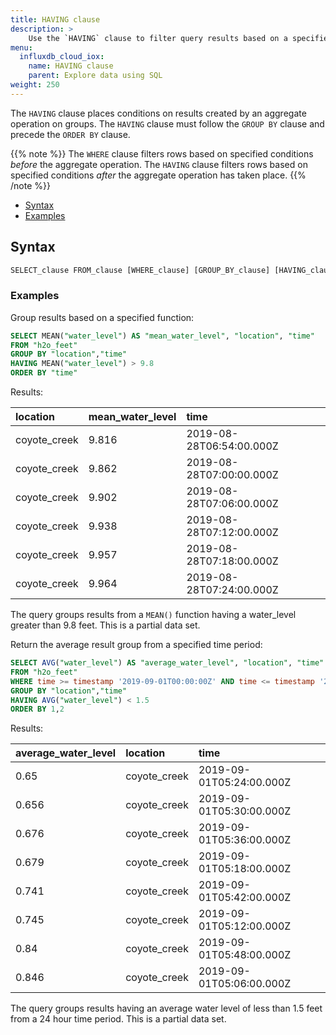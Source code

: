 ```yaml
---
title: HAVING clause
description: > 
    Use the `HAVING` clause to filter query results based on a specified condition.
menu:
  influxdb_cloud_iox:
    name: HAVING clause
    parent: Explore data using SQL
weight: 250
---
```


The `HAVING` clause places conditions on results created by an aggregate operation on groups.
The `HAVING` clause must follow the `GROUP BY` clause and precede the `ORDER BY` clause.

{{% note %}}
The `WHERE` clause filters rows based on specified conditions _before_ the aggregate operation.
The `HAVING` clause filters rows based on specified conditions _after_ the aggregate operation has taken place.
{{% /note %}}

- [Syntax](#syntax)
- [Examples](#examples)

## Syntax

```sql
SELECT_clause FROM_clause [WHERE_clause] [GROUP_BY_clause] [HAVING_clause] [ORDER_BY_clause] 
```

### Examples

Group results based on a specified function:

```sql
SELECT MEAN("water_level") AS "mean_water_level", "location", "time"
FROM "h2o_feet" 
GROUP BY "location","time"
HAVING MEAN("water_level") > 9.8
ORDER BY "time"
```
Results:

| location     | mean_water_level | time                     |
| :----------- | :--------------- | :----------------------- |
| coyote_creek | 9.816            | 2019-08-28T06:54:00.000Z |
| coyote_creek | 9.862            | 2019-08-28T07:00:00.000Z |
| coyote_creek | 9.902            | 2019-08-28T07:06:00.000Z |
| coyote_creek | 9.938            | 2019-08-28T07:12:00.000Z |
| coyote_creek | 9.957            | 2019-08-28T07:18:00.000Z |
| coyote_creek | 9.964            | 2019-08-28T07:24:00.000Z |

The query groups results from a `MEAN()` function having a water_level greater than 9.8 feet. This is a partial data set.

Return the average result group from a specified time period:

```sql
SELECT AVG("water_level") AS "average_water_level", "location", "time"
FROM "h2o_feet" 
WHERE time >= timestamp '2019-09-01T00:00:00Z' AND time <= timestamp '2019-09-02T00:00:00Z'
GROUP BY "location","time"
HAVING AVG("water_level") < 1.5
ORDER BY 1,2
```
Results:

 | average_water_level | location     | time                     |
 | :------------------ | :----------- | :----------------------- |
 | 0.65                | coyote_creek | 2019-09-01T05:24:00.000Z |
 | 0.656               | coyote_creek | 2019-09-01T05:30:00.000Z |
 | 0.676               | coyote_creek | 2019-09-01T05:36:00.000Z |
 | 0.679               | coyote_creek | 2019-09-01T05:18:00.000Z |
 | 0.741               | coyote_creek | 2019-09-01T05:42:00.000Z |
 | 0.745               | coyote_creek | 2019-09-01T05:12:00.000Z |
 | 0.84                | coyote_creek | 2019-09-01T05:48:00.000Z |
 | 0.846               | coyote_creek | 2019-09-01T05:06:00.000Z |

The query groups results having an average water level of less than 1.5 feet from a 24 hour time period. This is a partial data set.